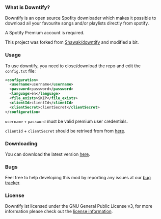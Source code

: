 ### What is Downtify?

Downtify is an open source Spofity downloader which makes it possible to download all your favourite songs and/or
playlists directly from spotify.

A Spotify Premium account is required. 

This project was forked from [Shawak/downtify](https://github.com/Shawak/downtify) and modified a bit.

### Usage

To use downtify, you need to close/download the repo and edit the `config.txt` file:
```xml
<configuration>
  <username>username</username>
  <password>password</password>
  <language>en</language>
  <file_exists>SKIP</file_exists>
  <clientId>clientId</clientId>
  <clientSecret>clientSecret</clientSecret>
</configuration>
```
`username` + `password` must be valid premium user credentials.

`clientId` + `clientSecret` should be retrived from from [here](https://developer.spotify.com/documentation/general/guides/app-settings/#register-your-app).

### Downloading

You can download the latest version [here](https://github.com/eviabs/downtify-premium/archive/master.zip).

### Bugs

Feel free to help developing this mod by reporting any issues at our [bug tracker](https://github.com/eviabs/downtify-premium/issues).

### License

Downtify ist licensed under the GNU General Public License v3, for more information please check out the [license information](https://github.com/eviabs/downtify-premium/blob/master/LICENSE).
